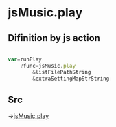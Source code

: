# jsMusic.play

## Difinition by js action

```js.js

var=runPlay
	?func=jsMusic.play
		&listFilePathString
		&extraSettingMapStrString
```

## Src

->[jsMusic.play](https://github.com/puutaro/CommandClick/blob/master/app/src/main/java/com/puutaro/commandclick/fragment_lib/terminal_fragment/js_interface/JsMusic.kt#L20)



